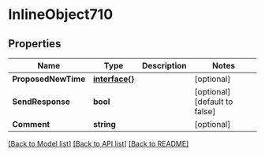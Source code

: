 # InlineObject710

## Properties

Name | Type | Description | Notes
------------ | ------------- | ------------- | -------------
**ProposedNewTime** | [**interface{}**](.md) |  | [optional] 
**SendResponse** | **bool** |  | [optional] [default to false]
**Comment** | **string** |  | [optional] 

[[Back to Model list]](../README.md#documentation-for-models) [[Back to API list]](../README.md#documentation-for-api-endpoints) [[Back to README]](../README.md)


